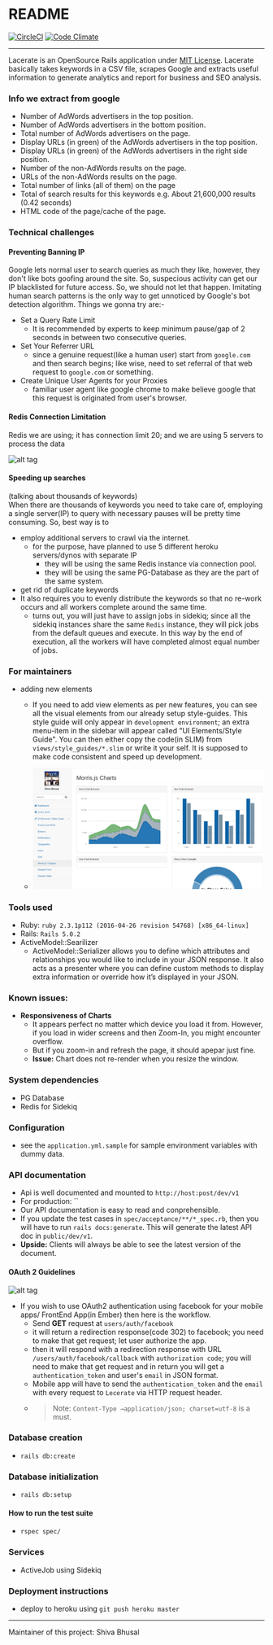 # README
[![CircleCI](https://circleci.com/gh/shivabhusal/lacerate.svg?style=svg)](https://circleci.com/gh/shivabhusal/lacerate)
[![Code Climate](https://lima.codeclimate.com/github/shivabhusal/lacerate/badges/gpa.svg)](https://lima.codeclimate.com/github/shivabhusal/lacerate)  

---

Lacerate is an OpenSource Rails application under [MIT License](https://opensource.org/licenses/MIT). Lacerate basically takes keywords in a CSV file, scrapes Google and extracts useful information to generate analytics and report for business and SEO analysis.

### Info we extract from google
- Number of AdWords advertisers in the top position.
- Number of AdWords advertisers in the bottom position.
- Total number of AdWords advertisers on the page.
- Display URLs (in green) of the AdWords advertisers in the top position.
- Display URLs (in green) of the AdWords advertisers in the right side position.
- Number of the non-AdWords results on the page.
- URLs of the non-AdWords results on the page.
- Total number of links (all of them) on the page
- Total of search results for this keywords e.g. About 21,600,000 results (0.42 seconds) 
- HTML code of the page/cache of the page.

### Technical challenges
#### Preventing Banning IP
Google lets normal user to search queries as much they like, however, they don't like bots goofing around the site. So, suspecious activity can get our IP blacklisted for future access. So, we should not let that happen. Imitating human search patterns is the only way to get unnoticed by Google's bot detection algorithm. Things we gonna try are:- 

- Set a Query Rate Limit
  - It is recommended by experts to keep minimum pause/gap of 2 seconds in between two consecutive queries.
- Set Your Referrer URL
  - since a genuine request(like a human user) start from `google.com` and then search begins; like wise, need to set referral of that web request to `google.com` or something.
- Create Unique User Agents for your Proxies 
  - familiar user agent like google chrome to make believe google that this request is originated from user's browser.
  
#### Redis Connection Limitation  
 Redis we are using; it has connection limit 20; and we are using 5 servers to process the data  
 
 ![alt tag](https://www.credera.com/wp-content/uploads/2014/01/575x193xRedis.png.pagespeed.ic.k_NR1a0yEK.png)
#### Speeding up searches 
(talking about thousands of keywords)  
When there are thousands of keywords you need to take care of, employing a single server(IP) to query with necessary pauses will be pretty time consuming. So, best way is to 
- employ additional servers to crawl via the internet.
    - for the purpose, have planned to use 5 different heroku servers/dynos with separate IP 
        - they will be using the same Redis instance via connection pool.
        - they will be using the same PG-Database as they are the part of the same system.
- get rid of duplicate keywords  
- It also requires you to evenly distribute the keywords so that no re-work occurs and all workers complete around the same time.
    - turns out, you will just have to assign jobs in sidekiq; since all the sidekiq instances share the same `Redis` instance, they will pick jobs from the default queues and execute. In this way by the end of execution, all the workers will have completed almost equal number of jobs.

### For maintainers
- adding new elements
  - If you need to add view elements as per new features, you can see all the visual elements from our already setup style-guides. This style guide will only appear in `development environment`; an extra menu-item in the sidebar will appear called "UI Elements/Style Guide". You can then either copy the code(in SLIM) from `views/style_guides/*.slim` or write it your self. It is supposed to make code consistent and speed up development.
  
  -  ![alt tag](./app/assets/images/style_guide.png)

### Tools used
  * Ruby: `ruby 2.3.1p112 (2016-04-26 revision 54768) [x86_64-linux]`
  * Rails: `Rails 5.0.2` 
  * ActiveModel::Searilizer
    - ActiveModel::Serializer allows you to define which attributes and relationships you would like to include in your JSON response. It also acts as a presenter where you can define custom methods to display extra information or override how it’s displayed in your JSON.
    
### Known issues:
- **Responsiveness of Charts**
    - It appears perfect no matter which device you load it from. However, if you load in wider screens and then Zoom-In, you might encounter overflow.
    - But if you zoom-in and refresh the page, it should apepar just fine.
    - **Issue:** Chart does not re-render when you resize the window.
### System dependencies
  * PG Database
  * Redis for Sidekiq

### Configuration
  * see the `application.yml.sample` for sample environment variables with dummy data.
  
### API documentation
  * Api is well documented and mounted to `http://host:post/dev/v1`
  * For production: ``
  * Our API documentation is easy to read and conprehensible.
  * If you update the test cases in `spec/acceptance/**/*_spec.rb`, then you will have to run `rails docs:generate`. This will generate the latest API doc in `public/dev/v1`. 
  * **Upside:** Clients will always be able to see the latest version of the document.
#### OAuth 2 Guidelines
![alt tag](https://lh4.googleusercontent.com/KYjK51XGELLNrNLfiE_owEZhJfzfTaxtuwQuhApMB6BEpeAY_Rmf0Mc6COJKVFr7otzNiUk3=s128-h128-e365) 
* If you wish to use OAuth2 authentication using facebook for your mobile apps/ FrontEnd App(in Ember) then here is the workflow.
    - Send **GET** request at `users/auth/facebook`
    - it will return a redirection response(code 302) to facebook; you need to make that get request; let user authorize the app.
    - then it will respond with a redirection response with URL `/users/auth/facebook/callback` with `authorization code`; you will need to make that get request and in return you will get a `authentication_token` and user's `email` in JSON format.
    - Mobile app will have to send the `authentication_token` and the `email` with every request to `Lecerate` via HTTP request header.
    - > Note: `Content-Type →application/json; charset=utf-8` is a must.
    
### Database creation
  * `rails db:create`

### Database initialization
  * `rails db:setup`

#### How to run the test suite
  * `rspec spec/`

### Services
  * ActiveJob using Sidekiq

### Deployment instructions
  * deploy to heroku using `git push heroku master`

---

Maintainer of this project: Shiva Bhusal
